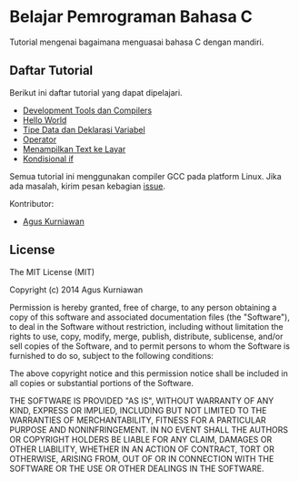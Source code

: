 # Belajar Pemrograman Bahasa C

Tutorial mengenai bagaimana menguasai bahasa C dengan mandiri.


## Daftar Tutorial

Berikut ini daftar tutorial yang dapat dipelajari.
* [Development Tools dan Compilers](/content/idecompilers.md)
* [Hello World](/content/helloworld.md)
* [Tipe Data dan Deklarasi Variabel](/content/datatypevar.md)
* [Operator](/content/operator.md)
* [Menampilkan Text ke Layar](/content/tampilinput.md)
* [Kondisional if](/content/ifconditional.md)


Semua tutorial ini menggunakan compiler GCC pada platform Linux.
Jika ada masalah, kirim pesan kebagian [issue](https://github.com/agusk/belajarc/issues).


Kontributor:
* [Agus Kurniawan](http://blog.aguskurniawan.net/)



## License

The MIT License (MIT)

Copyright (c) 2014 Agus Kurniawan

Permission is hereby granted, free of charge, to any person obtaining a copy of
this software and associated documentation files (the "Software"), to deal in
the Software without restriction, including without limitation the rights to
use, copy, modify, merge, publish, distribute, sublicense, and/or sell copies of
the Software, and to permit persons to whom the Software is furnished to do so,
subject to the following conditions:

The above copyright notice and this permission notice shall be included in all
copies or substantial portions of the Software.

THE SOFTWARE IS PROVIDED "AS IS", WITHOUT WARRANTY OF ANY KIND, EXPRESS OR
IMPLIED, INCLUDING BUT NOT LIMITED TO THE WARRANTIES OF MERCHANTABILITY, FITNESS
FOR A PARTICULAR PURPOSE AND NONINFRINGEMENT. IN NO EVENT SHALL THE AUTHORS OR
COPYRIGHT HOLDERS BE LIABLE FOR ANY CLAIM, DAMAGES OR OTHER LIABILITY, WHETHER
IN AN ACTION OF CONTRACT, TORT OR OTHERWISE, ARISING FROM, OUT OF OR IN
CONNECTION WITH THE SOFTWARE OR THE USE OR OTHER DEALINGS IN THE SOFTWARE.
